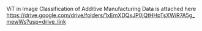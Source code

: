 ViT in Image Classification of Additive Manufacturing
Data is attached here https://drive.google.com/drive/folders/1xEmXDQxJP0jQtHHpTsXWiR7A5g_mewWs?usp=drive_link 
